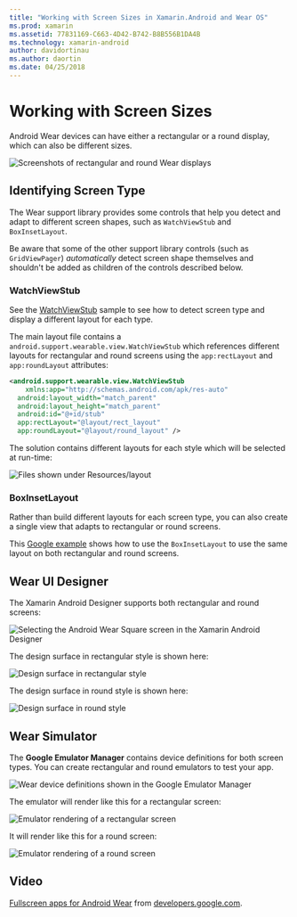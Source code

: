 ```yaml
---
title: "Working with Screen Sizes in Xamarin.Android and Wear OS"
ms.prod: xamarin
ms.assetid: 77831169-C663-4D42-B742-B8B556B1DA4B
ms.technology: xamarin-android
author: davidortinau
ms.author: daortin
ms.date: 04/25/2018
---
```


# Working with Screen Sizes

Android Wear devices can have either a rectangular or a round display,
which can also be different sizes.

![Screenshots of rectangular and round Wear displays](screen-sizes-images/moyeu-wear.png)

## Identifying Screen Type

The Wear support library provides some controls that help you detect
and adapt to different screen shapes, such as `WatchViewStub` and
`BoxInsetLayout`.

Be aware that some of the other support library controls (such as
`GridViewPager`) *automatically* detect screen shape themselves and
shouldn't be added as children of the controls described below.

### WatchViewStub

See the
[WatchViewStub](https://docs.microsoft.com/samples/xamarin/monodroid-samples/wear-watchviewstub) sample to see how to detect
screen type and display a different layout for each type.

The main layout file contains a
`android.support.wearable.view.WatchViewStub` which references
different layouts for rectangular and round screens using the
`app:rectLayout` and `app:roundLayout` attributes:

```xml
<android.support.wearable.view.WatchViewStub
    xmlns:app="http://schemas.android.com/apk/res-auto"
  android:layout_width="match_parent"
  android:layout_height="match_parent"
  android:id="@+id/stub"
  app:rectLayout="@layout/rect_layout"
  app:roundLayout="@layout/round_layout" />
```

The solution contains different layouts for each style which will be
selected at run-time:

![Files shown under Resources/layout](screen-sizes-images/solution.png)

### BoxInsetLayout

Rather than build different layouts for each screen type, you can also
create a single view that adapts to rectangular or round screens.

This
[Google example](https://developer.android.com/training/wearables/ui/layouts.html#same-layout)
shows how to use the `BoxInsetLayout` to use the same layout on both
rectangular and round screens.

## Wear UI Designer

The Xamarin Android Designer supports both rectangular and round
screens:

![Selecting the Android Wear Square screen in the Xamarin Android Designer](screen-sizes-images/design-screen-type.png)

The design surface in rectangular style is shown here:

![Design surface in rectangular style](screen-sizes-images/design-rect.png) 

The design surface in round style is shown here:

![Design surface in round style](screen-sizes-images/design-round.png)

## Wear Simulator

The **Google Emulator Manager** contains device definitions for both
screen types. You can create rectangular and round emulators to test
your app.

![Wear device definitions shown in the Google Emulator Manager](screen-sizes-images/emulator-devices.png)

The emulator will render like this for a rectangular screen:

![Emulator rendering of a rectangular screen](screen-sizes-images/recipe-2.png) 

It will render like this for a round screen:

![Emulator rendering of a round screen](screen-sizes-images/recipe-2-round.png)

## Video

[Fullscreen apps for Android Wear](https://www.youtube.com/watch?v=naf_WbtFAlY) from
[developers.google.com](https://www.youtube.com/channel/UC_x5XG1OV2P6uZZ5FSM9Ttw).
